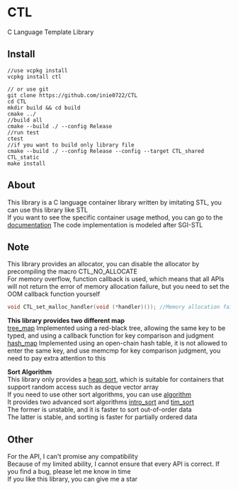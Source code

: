 # CTL
C Language Template Library<br>

## Install
```
//use vcpkg install
vcpkg install ctl

// or use git
git clone https://github.com/inie0722/CTL
cd CTL
mkdir build && cd build
cmake ../
//build all
cmake --build ./ --config Release
//run test
ctest
//if you want to build only library file
cmake --build ./ --config Release --config --target CTL_shared CTL_static
make install
```

## About
This library is a C language container library written by imitating STL, you can use this library like STL<br>
If you want to see the specific container usage method, you can go to the [documentation](https://inie0722.github.io/CTL/)
The code implementation is modeled after SGI-STL<br>

## Note
This library provides an allocator, you can disable the allocator by precompiling the macro CTL_NO_ALLOCATE<br>
For memory overflow, function callback is used, which means that all APIs will not return the error of memory allocation failure, but you need to set the OOM callback function yourself<br>
```c
void CTL_set_malloc_handler(void (*handler)()); //Memory allocation failure Handler function Defined 
```

__This library provides two different map__<br>
[tree_map](https://inie0722.github.io/CTL/tree__map_8h.html) Implemented using a red-black tree, allowing the same key to be typed, and using a callback function for key comparison and judgment<br>
[hash_map](https://inie0722.github.io/CTL/hash__map_8h.html) Implemented using an open-chain hash table, it is not allowed to enter the same key, and use memcmp for key comparison judgment, you need to pay extra attention to this<br>

__Sort Algorithm__<br>
This library only provides a [heap sort](https://inie0722.github.io/CTL/heap_8h.html), which is suitable for containers that support random access such as deque vector array<br>
If you need to use other sort algorithms, you can use [algorithm](https://inie0722.github.io/CTL/dir_dbd12e429e2e67fe2605de08ad0007a6.html)<br>
It provides two advanced sort algorithms [intro_sort](https://inie0722.github.io/CTL/intro__sort_8h.html) and [tim_sort](https://inie0722.github.io/CTL/tim__sort_8h.html)<br>
The former is unstable, and it is faster to sort out-of-order data<br>
The latter is stable, and sorting is faster for partially ordered data<br>

## Other
For the API, I can't promise any compatibility<br>
Because of my limited ability, I cannot ensure that every API is correct. If you find a bug, please let me know in time<br>
If you like this library, you can give me a star<br>